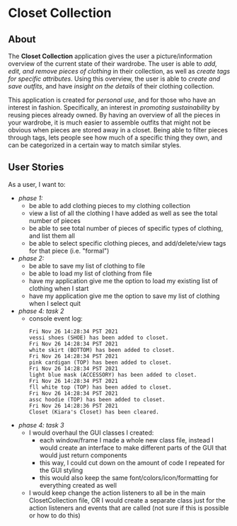 # Closet Collection

## About
The **Closet Collection** application gives the user a picture/information overview of the current state of their wardrobe. The user is able to *add, edit, and remove pieces of clothing* in their collection, as well as *create tags for specific attributes*. Using this overview, the user is able to *create and save outfits*, and have *insight on the details* of their clothing collection.

This application is created for *personal use*, and for those who have an interest in fashion. Specifically, an interest in *promoting sustainability* by reusing pieces already owned. By having an overview of all the pieces in your wardrobe, it is much easier to assemble outfits that might not be obvious when pieces are stored away in a closet. Being able to filter pieces through tags, lets people see how much of a specific thing they own, and can be categorized in a certain way to match similar styles.

## User Stories
As a user, I want to:
- *phase 1:*
  - be able to add clothing pieces to my clothing collection
  - view a list of all the clothing I have added as well as see the total number of pieces
  - be able to see total number of pieces of specific types of clothing, and list them all
  - be able to select specific clothing pieces, and add/delete/view tags for that piece (i.e. "formal")
- *phase 2:*
  - be able to save my list of clothing to file
  - be able to load my list of clothing from file
  - have my application give me the option to load my existing list of clothing when I start
  - have my application give me the option to save my list of clothing when I select quit
- *phase 4: task 2*
  - console event log:
    ```
    Fri Nov 26 14:28:34 PST 2021
    vessi shoes (SHOE) has been added to closet.
    Fri Nov 26 14:28:34 PST 2021
    white skirt (BOTTOM) has been added to closet.
    Fri Nov 26 14:28:34 PST 2021
    pink cardigan (TOP) has been added to closet.
    Fri Nov 26 14:28:34 PST 2021
    light blue mask (ACCESSORY) has been added to closet.
    Fri Nov 26 14:28:34 PST 2021
    fll white top (TOP) has been added to closet.
    Fri Nov 26 14:28:34 PST 2021
    assc hoodie (TOP) has been added to closet.
    Fri Nov 26 14:28:36 PST 2021
    Closet (Kiara's Closet) has been cleared.
    ```
- *phase 4: task 3*
  - I would overhaul the GUI classes I created:
    - each window/frame I made a whole new class file, instead I would create an 
      interface to make different parts of the GUI that would just return components
    - this way, I could cut down on the amount of code I repeated for the GUI styling
    - this would also keep the same font/colors/icon/formatting for everything created as well
  - I would keep change the action listeners to all be in the main ClosetCollection file, OR
    I would create a separate class just for the action listeners and events that are called
    (not sure if this is possible or how to do this)